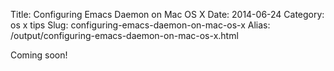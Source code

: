 Title: Configuring Emacs Daemon on Mac OS X
Date: 2014-06-24
Category: os x tips
Slug: configuring-emacs-daemon-on-mac-os-x
Alias: /output/configuring-emacs-daemon-on-mac-os-x.html

Coming soon!
